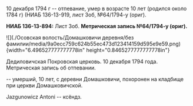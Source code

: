 10 декабря 1794 г -- отпевание, умер в возрасте 10 лет (родился около
1784 г) (НИАБ 136-13-919, лист 3об, №64/1794-у (ориг).

**НИАБ 136-13-894:** Лист 3об. **Метрическая запись №64/1794-у (ориг).**

![](./Осовская волость/Домашковичи деревня/без фамилии/media/9a0ecc759c624b55ec473d123414159d595e9e59.png){width="6.496527777777778in"
height="0.8465277777777778in"}

Дедиловичская Покровская церковь. 10 декабря 1794 года. Метрическая
запись об отпевании.

-- умерший, 10 лет, с деревни Домашковичи, похоронен на кладбище при
церкви Домашковичской.

Jazgunowicz Antoni -- ксёндз.
